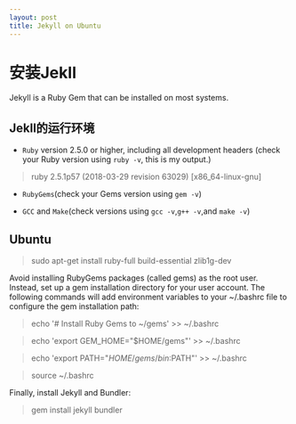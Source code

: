 ```yaml
---
layout: post
title: Jekyll on Ubuntu
---
```



安装Jekll
=======

Jekyll is a Ruby Gem that can be installed on most systems.

Jekll的运行环境
----------
* `Ruby` version 2.5.0 or higher, including all development headers (check your Ruby version using `ruby -v`, this is my output.)
> ruby 2.5.1p57 (2018-03-29 revision 63029) [x86_64-linux-gnu]
 
* `RubyGems`(check your Gems version using `gem -v`)

* `GCC` and `Make`(check versions using `gcc -v`,`g++ -v`,and `make -v`)


Ubuntu
------------
>sudo apt-get install ruby-full build-essential zlib1g-dev

Avoid installing RubyGems packages (called gems) as the root user. Instead, set up a gem installation directory for your user account. The following commands will add environment variables to your ~/.bashrc file to configure the gem installation path:

>echo '# Install Ruby Gems to ~/gems' >> ~/.bashrc

>echo 'export GEM_HOME="$HOME/gems"' >> ~/.bashrc

>echo 'export PATH="$HOME/gems/bin:$PATH"' >> ~/.bashrc

>source ~/.bashrc

Finally, install Jekyll and Bundler:
>gem install jekyll bundler
